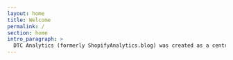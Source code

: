 ```yaml
---
layout: home
title: Welcome
permalink: /
section: home
intro_paragraph: >
  DTC Analytics (formerly ShopifyAnalytics.blog) was created as a central resource for all things Shopify analytics. Want weekly insights & resources? [Subscribe here](/subscribe).
---
```

